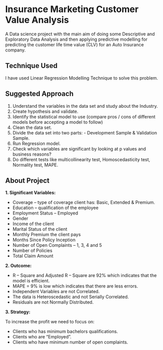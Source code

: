 # Insurance Marketing Customer Value Analysis
A Data science project with the main aim of doing some Descriptive and Exploratory Data Analysis and then applying predictive modelling for predicting the customer life time value (CLV) for an Auto Insurance company.

## Technique Used 
I have used Linear Regression Modelling Technique to solve this problem.

## Suggested Approach
1)	Understand the variables in the data set and study about the Industry.
2)	Create hypothesis and validate.
3)	Identify the statistical model to use (compare pros / cons of different models before accepting a model to follow) 
4)	Clean the data set.
5)	Divide the data set into two parts: - Development Sample & Validation Sample.
6)	Run Regression model.
7)	Check which variables are significant by looking at p values and business reasons?
8)	Do different tests like multicollinearity test, Homoscedasticity test, Normality test, MAPE.

## About Project 

**1. Significant Variables:**
* Coverage – type of coverage client has: Basic, Extended & Premium.
* Education – qualification of the employee
* Employment Status – Employed
* Gender
* Income of the client
* Marital Status of the client
* Monthly Premium the client pays
* Months Since Policy Inception
* Number of Open Complaints – 1, 3, 4 and 5
* Number of Policies
* Total Claim Amount

**2. Outcome:**
* R – Square and Adjusted R – Square are 92% which indicates that the model is efficient.
* MAPE = 9% is low which indicates that there are less errors.
* Independent Variables are not Correlated.
* The data is Heteroscedastic and not Serially Correlated.
* Residuals are not Normally Distributed.

**3. Strategy:**

To increase the profit we need to focus on:
* Clients who has minimum bachelors qualifications.
* Clients who are “Employed”.
* Clients who have minimum number of open complaints.



